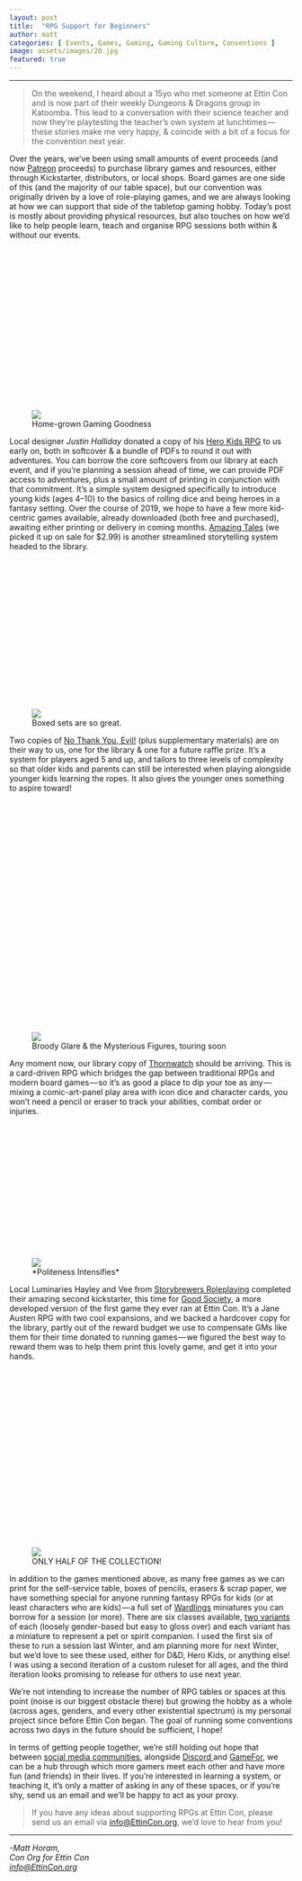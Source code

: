 ```yaml
---
layout: post
title:  "RPG Support for Beginners"
author: matt
categories: [ Events, Games, Gaming, Gaming Culture, Conventions ]
image: assets/images/20.jpg
featured: true
---
```


<section name="d8d1" class="section section--body section--first"><div class="section-divider"><hr class="section-divider"></div><div class="section-content"><div class="section-inner sectionLayout--insetColumn"><blockquote name="87c9" id="87c9" class="graf graf--blockquote graf-after--h3">On the weekend, I heard about a 15yo who met someone at Ettin Con and is now part of their weekly Dungeons &amp; Dragons group in Katoomba. This lead to a conversation with their science teacher and now they’re playtesting the teacher’s own system at lunchtimes — these stories make me very happy, &amp; coincide with a bit of a focus for the convention next year.</blockquote><p name="50c1" id="50c1" class="graf graf--p graf-after--blockquote">Over the years, we’ve been using small amounts of event proceeds (and now <a href="https://Patreon.com/EttinCon" data-href="https://Patreon.com/EttinCon" class="markup--anchor markup--p-anchor" rel="noopener" target="_blank">Patreon</a> proceeds) to purchase library games and resources, either through Kickstarter, distributors, or local shops. Board games are one side of this (and the majority of our table space), but our convention was originally driven by a love of role-playing games, and we are always looking at how we can support that side of the tabletop gaming hobby. Today’s post is mostly about providing physical resources, but also touches on how we’d like to help people learn, teach and organise RPG sessions both within &amp; without our events.</p><figure name="b34a" id="b34a" class="graf graf--figure graf-after--p"><div class="aspectRatioPlaceholder is-locked" style="max-width: 700px; max-height: 477px;"><div class="aspectRatioPlaceholder-fill" style="padding-bottom: 68.10000000000001%;"></div><img class="graf-image" data-image-id="1*WfXTYzxhnChxo_kSWhaeAQ.jpeg" data-width="1200" data-height="817" src="https://cdn-images-1.medium.com/max/800/1*WfXTYzxhnChxo_kSWhaeAQ.jpeg"></div><figcaption class="imageCaption">Home-grown Gaming Goodness</figcaption></figure><p name="fa9d" id="fa9d" class="graf graf--p graf-after--figure">Local designer <em class="markup--em markup--p-em">Justin Halliday</em> donated a copy of his <a href="http://herokidsrpg.blogspot.com" data-href="http://herokidsrpg.blogspot.com" class="markup--anchor markup--p-anchor" rel="noopener" target="_blank">Hero Kids RPG</a> to us early on, both in softcover &amp; a bundle of PDFs to round it out with adventures. You can borrow the core softcovers from our library at each event, and if you’re planning a session ahead of time, we can provide PDF access to adventures, plus a small amount of printing in conjunction with that commitment. It’s a simple system designed specifically to introduce young kids (ages 4–10) to the basics of rolling dice and being heroes in a fantasy setting. Over the course of 2019, we hope to have a few more kid-centric games available, already downloaded (both free and purchased), awaiting either printing or delivery in coming months. <a href="https://amazing-tales.net" data-href="https://amazing-tales.net" class="markup--anchor markup--p-anchor" rel="noopener" target="_blank">Amazing Tales</a> (we picked it up on sale for $2.99) is another streamlined storytelling system headed to the library.</p><figure name="0815" id="0815" class="graf graf--figure graf-after--p"><div class="aspectRatioPlaceholder is-locked" style="max-width: 500px; max-height: 315px;"><div class="aspectRatioPlaceholder-fill" style="padding-bottom: 63%;"></div><img class="graf-image" data-image-id="1*3YYFPu4oOSI2HPp80XnEjg.jpeg" data-width="500" data-height="315" src="https://cdn-images-1.medium.com/max/800/1*3YYFPu4oOSI2HPp80XnEjg.jpeg"></div><figcaption class="imageCaption">Boxed sets are so great.</figcaption></figure><p name="5a23" id="5a23" class="graf graf--p graf-after--figure">Two copies of <a href="http://www.nothankyouevil.com" data-href="http://www.nothankyouevil.com" class="markup--anchor markup--p-anchor" rel="noopener" target="_blank">No Thank You, Evil!</a> (plus supplementary materials) are on their way to us, one for the library &amp; one for a future raffle prize. It’s a system for players aged 5 and up, and tailors to three levels of complexity so that older kids and parents can still be interested when playing alongside younger kids learning the ropes. It also gives the younger ones something to aspire toward!</p><figure name="22be" id="22be" class="graf graf--figure graf-after--p"><div class="aspectRatioPlaceholder is-locked" style="max-width: 700px; max-height: 680px;"><div class="aspectRatioPlaceholder-fill" style="padding-bottom: 97.2%;"></div><img class="graf-image" data-image-id="1*2yjpsVAN2DMNifhDJDQaWQ.png" data-width="1255" data-height="1220" src="https://cdn-images-1.medium.com/max/800/1*2yjpsVAN2DMNifhDJDQaWQ.png"></div><figcaption class="imageCaption">Broody Glare &amp; the Mysterious Figures, touring soon</figcaption></figure><p name="d2d6" id="d2d6" class="graf graf--p graf-after--figure">Any moment now, our library copy of <a href="http://eyrewoodadventures.com" data-href="http://eyrewoodadventures.com" class="markup--anchor markup--p-anchor" rel="noopener" target="_blank">Thornwatch</a> should be arriving. This is a card-driven RPG which bridges the gap between traditional RPGs and modern board games — so it’s as good a place to dip your toe as any — mixing a comic-art-panel play area with icon dice and character cards, you won’t need a pencil or eraser to track your abilities, combat order or injuries.</p><figure name="416f" id="416f" class="graf graf--figure graf-after--p"><div class="aspectRatioPlaceholder is-locked" style="max-width: 700px; max-height: 394px;"><div class="aspectRatioPlaceholder-fill" style="padding-bottom: 56.3%;"></div><img class="graf-image" data-image-id="1*IS2F9R5JaTUXyWa445wrjA.jpeg" data-width="3072" data-height="1728" src="https://cdn-images-1.medium.com/max/800/1*IS2F9R5JaTUXyWa445wrjA.jpeg"></div><figcaption class="imageCaption">*Politeness Intensifies*</figcaption></figure><p name="32a2" id="32a2" class="graf graf--p graf-after--figure">Local Luminaries Hayley and Vee from <a href="https://storybrewersroleplaying.com" data-href="https://storybrewersroleplaying.com" class="markup--anchor markup--p-anchor" rel="noopener" target="_blank">Storybrewers Roleplaying</a> completed their amazing second kickstarter, this time for <a href="https://storybrewersroleplaying.com/good-society/" data-href="https://storybrewersroleplaying.com/good-society/" class="markup--anchor markup--p-anchor" rel="noopener" target="_blank">Good Society</a>, a more developed version of the first game they ever ran at Ettin Con. It’s a Jane Austen RPG with two cool expansions, and we backed a hardcover copy for the library, partly out of the reward budget we use to compensate GMs like them for their time donated to running games — we figured the best way to reward them was to help them print this lovely game, and get it into your hands.</p><figure name="432a" id="432a" class="graf graf--figure graf-after--p"><div class="aspectRatioPlaceholder is-locked" style="max-width: 700px; max-height: 525px;"><div class="aspectRatioPlaceholder-fill" style="padding-bottom: 75%;"></div><img class="graf-image" data-image-id="1*nzQ02xwO9GZVx5misqYq8A.jpeg" data-width="1376" data-height="1032" data-is-featured="true" src="https://cdn-images-1.medium.com/max/800/1*nzQ02xwO9GZVx5misqYq8A.jpeg"></div><figcaption class="imageCaption">ONLY HALF OF THE COLLECTION!</figcaption></figure><p name="e4f2" id="e4f2" class="graf graf--p graf-after--figure">In addition to the games mentioned above, as many free games as we can print for the self-service table, boxes of pencils, erasers &amp; scrap paper, we have something special for anyone running fantasy RPGs for kids (or at least characters who are kids) — a full set of <a href="https://wizkids.com/wardlings-w1/" data-href="https://wizkids.com/wardlings-w1/" class="markup--anchor markup--p-anchor" rel="noopener" target="_blank">Wardlings</a> miniatures you can borrow for a session (or more). There are six classes available, <a href="https://wizkids.com/wardlings-w2/" data-href="https://wizkids.com/wardlings-w2/" class="markup--anchor markup--p-anchor" rel="noopener" target="_blank">two variants</a> of each (loosely gender-based but easy to gloss over) and each variant has a miniature to represent a pet or spirit companion. I used the first six of these to run a session last Winter, and am planning more for next Winter, but we’d love to see these used, either for D&amp;D, Hero Kids, or anything else! I was using a second iteration of a custom ruleset for all ages, and the third iteration looks promising to release for others to use next year.</p><p name="d40f" id="d40f" class="graf graf--p graf-after--p">We’re not intending to increase the number of RPG tables or spaces at this point (noise is our biggest obstacle there) but growing the hobby as a whole (across ages, genders, and every other existential spectrum) is my personal project since before Ettin Con began. The goal of running some conventions across two days in the future should be sufficient, I hope!</p><p name="ff9d" id="ff9d" class="graf graf--p graf-after--p">In terms of getting people together, we’re still holding out hope that between <a href="https://www.facebook.com/groups/124703461483087/?source_id=282261045280762" data-href="https://www.facebook.com/groups/124703461483087/?source_id=282261045280762" class="markup--anchor markup--p-anchor" rel="noopener" target="_blank">social media communities</a>, alongside <a href="https://invite.gg/EttinCon" data-href="https://invite.gg/EttinCon" class="markup--anchor markup--p-anchor" rel="noopener" target="_blank">Discord </a>and <a href="https://www.iamgamefor.com" data-href="https://www.iamgamefor.com" class="markup--anchor markup--p-anchor" rel="noopener" target="_blank">GameFor</a>, we can be a hub through which more gamers meet each other and have more fun (and friends) in their lives. If you’re interested in learning a system, or teaching it, it’s only a matter of asking in any of these spaces, or if you’re shy, send us an email and we’ll be happy to act as your proxy.</p><blockquote name="5c2d" id="5c2d" class="graf graf--blockquote graf-after--p graf--trailing">If you have any ideas about supporting RPGs at Ettin Con, please send us an email via <a href="mailto:info@ettincon.org" data-href="mailto:info@ettincon.org" class="markup--anchor markup--blockquote-anchor" target="_blank">info@EttinCon.org</a>, we’d love to hear from you!</blockquote></div></div></section><section name="ea90" class="section section--body section--last"><div class="section-divider"><hr class="section-divider"></div><div class="section-content"><div class="section-inner sectionLayout--insetColumn"><p name="d9c9" id="d9c9" class="graf graf--p graf--leading graf--trailing"><em class="markup--em markup--p-em">-Matt Horam,<br>Con Org for Ettin Con<br></em><a href="mailto:info@EttinCon.org" data-href="mailto:info@EttinCon.org" class="markup--anchor markup--p-anchor" target="_blank"><em class="markup--em markup--p-em">info@EttinCon.org</em></a></p></div></div></section>